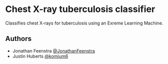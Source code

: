# Chest X-ray tuberculosis classifier

Classifies chest X-rays for tuberculosis using an Exreme Learning Machine.

## Authors

- Jonathan Feenstra [@JonathanFeenstra](https://github.com/JonathanFeenstra)
- Justin Huberts [@komjum6](https://github.com/komjum6)
